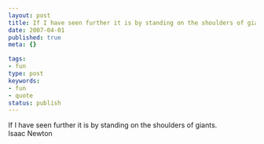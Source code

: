 ```yaml
---
layout: post
title: If I have seen further it is by standing on the shoulders of giants.
date: 2007-04-01
published: true
meta: {}

tags:
- fun
type: post
keywords:
- fun
- quote
status: publish
---
```

If I have seen further it is by standing on the shoulders of giants.<br />Isaac Newton
